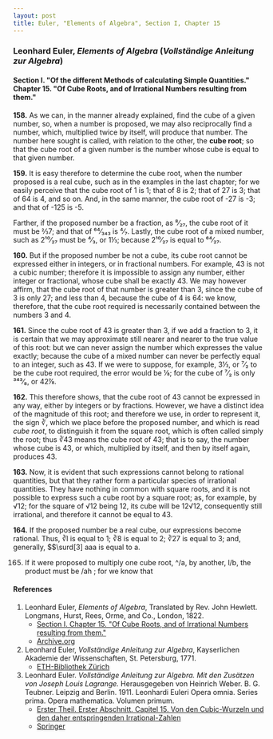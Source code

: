 ```yaml
---
layout: post
title: Euler, "Elements of Algebra", Section I, Chapter 15
---
```


### Leonhard Euler, *Elements of Algebra* (*Vollständige Anleitung zur Algebra*)

#### Section I. "Of the different Methods of calculating Simple Quantities." Chapter 15. "Of Cube Roots, and of Irrational Numbers resulting from them."

**158.** As we can, in the manner already explained, find
the cube of a given number, so, when a number is proposed,
we may also reciprocally find a number, which, multiplied
twice by itself, will produce that number. The number
here sought is called, with relation to the other, the **cube
root**; so that the cube root of a given number is the number
whose cube is equal to that given number.

**159.** It is easy therefore to determine the cube root, when
the number proposed is a real cube, such as in the examples
in the last chapter; for we easily perceive that the cube root
of 1 is 1; that of 8 is 2; that of 27 is 3; that of 64 is 4,
and so on. And, in the same manner, the cube root of -27
is -3; and that of -125 is -5.

Farther, if the proposed number be a fraction, as ⁸⁄₂₇, the
cube root of it must be ⅔7; and that of ⁶⁴⁄₃₄₃ is ⁴⁄₇. Lastly,
the cube root of a mixed number, such as 2¹⁰⁄₂₇ must be ⁴⁄₃,
or 1⅓; because 2¹⁰⁄₂₇ is equal to ⁶⁴⁄₂₇.

**160.** But if the proposed number be not a cube, its cube
root cannot be expressed either in integers, or in fractional
numbers. For example, 43 is not a cubic number; therefore it is
impossible to assign any number, either integer or
fractional, whose cube shall be exactly 43.
We may however affirm, that the cube root of that number is greater
than 3, since the cube of 3 is only 27; and less than 4,
because the cube of 4 is 64: we know, therefore, that the
cube root required is necessarily contained between the
numbers 3 and 4.

**161.** Since the cube root of 43 is greater than 3, if we
add a fraction to 3, it is certain that we may approximate
still nearer and nearer to the true value of this root: but we
can never assign the number which expresses the value exactly;
because the cube of a mixed number can never be
perfectly equal to an integer, such as 43. If we were to
suppose, for example, 3⅓, or ⁷⁄₂ to be the cube root required,
the error would be ⅛; for the cube of ⁷⁄₂ is only ³⁴³⁄₈, or
42⅞.

**162.** This therefore shows, that the cube root of 43 cannot be
expressed in any way, either by integers or by fractions. However, we
have a distinct idea of the magnitude of this root; and therefore we use,
in order to represent it,
the sign ∛, which we place before the proposed number,
and which is read *cube root*, to distinguish it from the square
root, which is often called simply the root; thus ∛43 means
the cube root of 43; that is to say, the number whose cube
is 43, or which, multiplied by itself, and then by itself again,
produces 43.

**163.** Now, it is evident that such expressions cannot
belong to rational quantities, but that they rather form a
particular species of irrational quantities. They have nothing in common with
square roots, and it is not possible
to express such a cube root by a square root; as, for example, by √12;
for the square of √12 being 12, its cube
will be 12√12, consequently still irrational, and therefore it
cannot be equal to 43.

**164.** If the proposed number be a real cube, our expressions become rational.
Thus, ∛l is equal to 1; ∛8 is
equal to 2; ∛27 is equal to 3; and, generally, $$\surd[3] aaa is equal
to a.

165. If it were proposed to multiply one cube root, ^/a,
by another, l/b, the product must be \/ah ; for we know that


#### References

1. Leonhard Euler, *Elements of Algebra*, Translated by Rev. John Hewlett. Longmans, Hurst, Rees, Orme, and Co., London, 1822.
    - [Section I. Chapter 15. "Of Cube Roots, and of Irrational Numbers resulting from them."](/assets/euler/en/I-15.pdf)
    - [Archive.org](https://archive.org/details/elementsofalgebr00euleuoft/)
3. Leonhard Euler, *Vollständige Anleitung zur Algebra*, Kayserlichen Akademie der Wissenschaften, St. Petersburg, 1771.
    - [ETH-Bibliothek Zürich](https://doi.org/10.3931/e-rara-9093)
2. Leonhard Euler. *Vollständige Anleitung zur Algebra. Mit den Zusätzen von Joseph Louis Lagrange.* Herausgegeben von Heinrich Weber. B. G. Teubner. Leipzig and Berlin. 1911. Leonhardi Euleri Opera omnia. Series prima. Opera mathematica. Volumen primum.
    - [Erster Theil. Erster Abschnitt. Capitel 15. Von den Cubic-Wurzeln und den daher entspringenden Irrational-Zahlen](/assets/euler/de/I-I-10.pdf)
    - [Springer](https://link.springer.com/book/9783764314002)
